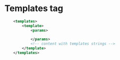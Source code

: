 # Templates tag



``` xml
    <templates>
        <template>
            <params>
            
            </params>
            <!-- content with templates strings -->
        </template>
    </templates>
```

